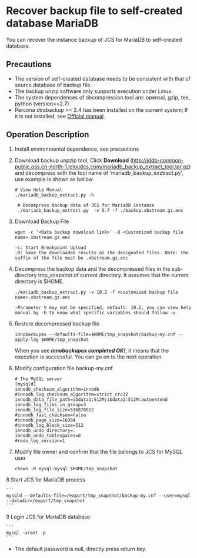 # Recover backup file to self-created database MariaDB 
You can recover the instance backup of JCS for MariaDB to self-created database.

## Precautions
* The version of self-created database needs to be consistent with that of source database of backup file.
* The backup unzip software only supports execution under Linux.
* The system dependences of decompression tool are: openssl, gzip, tee, python (version>=2.7).
* Percona xtrabackup >= 2.4 has been installed on the current system; If it is not installed, see [Official manual](https://www.percona.com/doc/percona-xtrabackup/2.4/index.html).

## Operation Description
1. Install environmental dependence, see precautions
2. Download backup unpzip tool, Click **Download** (http://jddb-common-public.oss.cn-north-1.jcloudcs.com/mariadb_backup_extract_tool.tar.gz) and decompress with the tool name of ‘mariadb_backup_exztract.py’, use example is shown as bellow
    
    ```
    # View Help Manual
    ./mariadb_backup_extract.py -h
     
     # Decompress backup data of JCS for MariaDB instance
     ./mariadb_backup_extract.py  -v 5.7 -f ./backup.xbstream.gz.enc
    ```
3. Download Backup File

    ```
    wget -c ‘<Data backup download link>' -O <Customized backup file name>.xbstream.gz.enc

    -c: Start Breakpoint Upload
    -O: Save the downloaded results as the designated files. Note: the suffix of the file must be .xbstream.gz.enc
    ```

4. Decompress the backup data and the decompressed files in the sub-directory tmp_snapshot of current directory. It assumes that the current directory is $HOME.

    ```
    ./mariadb_backup_extract.py -v 10.2 -f <customized backup file name>.xbstream.gz.enc
    
    -Parameter V may not be specified, default: 10.2, you can view help manual by -h to know what specific variables should follow -v
    ```

5. Restore decompressed backup file

    ```
    innobackupex --defaults-file=$HOME/tmp_snapshot/backup-my.cnf --apply-log $HOME/tmp_snapshot
    ``` 
    When you see ***innobackupex completed OK!***, it means that the execution is successful. You can go on to the next operation.

6. Modify configuration file backup-my.cnf

    ```
    # The MySQL server
    [mysqld]
    innodb_checksum_algorithm=innodb
    #innodb_log_checksum_algorithm=strict_crc32
    innodb_data_file_path=ibdata1:512M;ibdata2:512M:autoextend
    innodb_log_files_in_group=3
    innodb_log_file_size=536870912
    #innodb_fast_checksum=false
    #innodb_page_size=16384
    #innodb_log_block_size=512
    innodb_undo_directory=.
    innodb_undo_tablespaces=0
    #redo_log_version=1
    ```

7. Modify file owner and confirm that the file belongs to JCS for MySQL user

    ```
    chown -R mysql:mysql $HOME/tmp_snapshot
    ```

8 Start JCS for MariaDB process

    ```
    mysqld --defaults-file=/export/tmp_snapshot/backup-my.cnf --user=mysql --datadir=/export/tmp_snapshot
    ```

9 Login JCS for MariaDB database

    ```
    mysql -uroot -p
    ```

* The default password is null, directly press return key.
